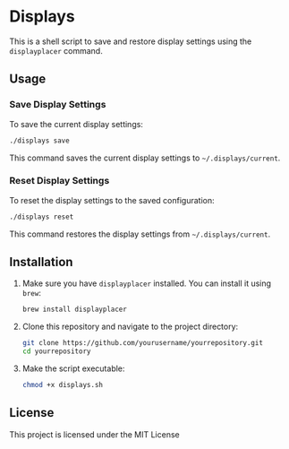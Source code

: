 
# Displays

This is a shell script to save and restore display settings using the `displayplacer` command.

## Usage

### Save Display Settings

To save the current display settings:

```sh
./displays save
```

This command saves the current display settings to `~/.displays/current`.

### Reset Display Settings

To reset the display settings to the saved configuration:

```sh
./displays reset
```

This command restores the display settings from `~/.displays/current`.

## Installation

1. Make sure you have `displayplacer` installed. You can install it using `brew`:

    ```sh
    brew install displayplacer
    ```

2. Clone this repository and navigate to the project directory:

    ```sh
    git clone https://github.com/yourusername/yourrepository.git
    cd yourrepository
    ```

3. Make the script executable:

    ```sh
    chmod +x displays.sh
    ```

## License

This project is licensed under the MIT License

